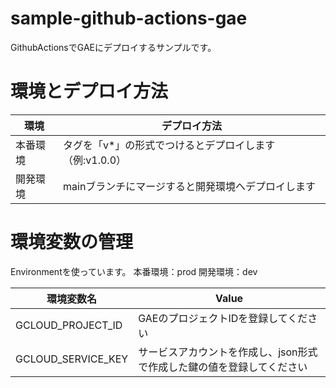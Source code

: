 # sample-github-actions-gae
GithubActionsでGAEにデプロイするサンプルです。

# 環境とデプロイ方法
| 環境 | デプロイ方法 |
| -- | -- |
| 本番環境 | タグを「v*」の形式でつけるとデプロイします（例:v1.0.0） |
| 開発環境 | mainブランチにマージすると開発環境へデプロイします |


# 環境変数の管理
Environmentを使っています。
本番環境：prod
開発環境：dev

| 環境変数名 | Value |
| -- | -- |
| GCLOUD_PROJECT_ID | GAEのプロジェクトIDを登録してください |
| GCLOUD_SERVICE_KEY | サービスアカウントを作成し、json形式で作成した鍵の値を登録してください |